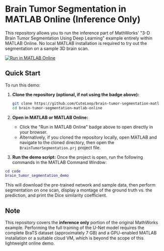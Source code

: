 # Brain Tumor Segmentation in MATLAB Online (Inference Only)

This repository allows you to run the inference part of MathWorks' "3-D Brain Tumor Segmentation Using Deep Learning" example entirely within MATLAB Online. No local MATLAB installation is required to try out the segmentation on a sample 3D brain scan.

[![Run in MATLAB Online](https://img.shields.io/badge/Run%20in-MATLAB%20Online-orange?logo=MathWorks)](https://matlab.mathworks.com/open/github/v1?repo=CuteLoop/brain-tumor-segmentation-matlab-online&project=project/BrainTumorSegmentation.prj)

## Quick Start

To run this demo:

1.  **Clone the repository (optional, if not using the badge above):**
    ```bash
    git clone https://github.com/CuteLoop/brain-tumor-segmentation-matlab-online.git
    cd brain-tumor-segmentation-matlab-online
    ```

2.  **Open in MATLAB or MATLAB Online:**
    *   Click the "Run in MATLAB Online" badge above to open directly in your browser.
    *   Alternatively, if you cloned the repository locally, open MATLAB and navigate to the cloned directory, then open the `BrainTumorSegmentation.prj` project file.

3.  **Run the demo script:**
    Once the project is open, run the following commands in the MATLAB Command Window:

```matlab
cd code
brain_tumor_segmentation_demo
```

This will download the pre-trained network and sample data, then perform segmentation on one scan, display a montage of the ground truth vs. the prediction, and print the Dice similarity coefficient.

## Note

This repository covers the **inference only** portion of the original MathWorks example. Performing the full training of the U-Net model requires the complete BraTS dataset (approximately 7 GB) and a GPU-enabled MATLAB installation or a suitable cloud VM, which is beyond the scope of this lightweight online demo. 

